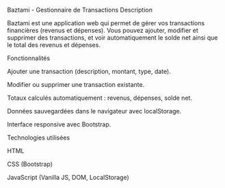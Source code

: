 Baztami - Gestionnaire de Transactions
Description

Baztami est une application web qui permet de gérer vos transactions financières (revenus et dépenses). Vous pouvez ajouter, modifier et supprimer des transactions, et voir automatiquement le solde net ainsi que le total des revenus et dépenses.

Fonctionnalités

Ajouter une transaction (description, montant, type, date).

Modifier ou supprimer une transaction existante.

Totaux calculés automatiquement : revenus, dépenses, solde net.

Données sauvegardées dans le navigateur avec localStorage.

Interface responsive avec Bootstrap.

Technologies utilisées

HTML

CSS (Bootstrap)

JavaScript (Vanilla JS, DOM, LocalStorage)
